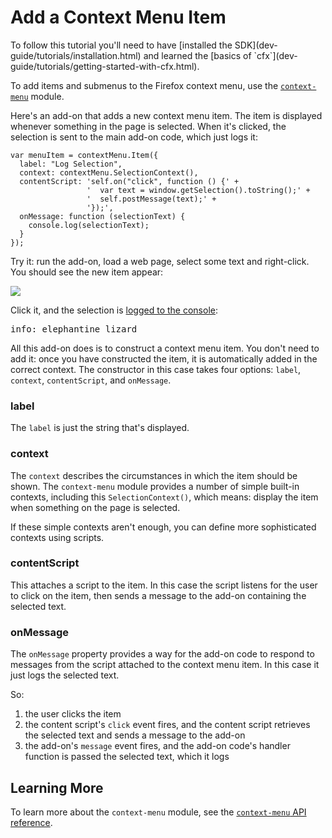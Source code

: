 <!-- This Source Code Form is subject to the terms of the Mozilla Public
   - License, v. 2.0. If a copy of the MPL was not distributed with this
   - file, You can obtain one at http://mozilla.org/MPL/2.0/. -->

# Add a Context Menu Item #

<span class="aside">
To follow this tutorial you'll need to have
[installed the SDK](dev-guide/tutorials/installation.html)
and learned the
[basics of `cfx`](dev-guide/tutorials/getting-started-with-cfx.html).
</span>

To add items and submenus to the Firefox context menu, use the
[`context-menu`](packages/addon-kit/context-menu.html) module.

Here's an add-on that adds a new context menu item. The item is
displayed whenever something in the page is selected. When it's
clicked, the selection is sent to the main add-on code, which just
logs it:

    var menuItem = contextMenu.Item({
      label: "Log Selection",
      context: contextMenu.SelectionContext(),
      contentScript: 'self.on("click", function () {' +
                     '  var text = window.getSelection().toString();' +
                     '  self.postMessage(text);' +
                     '});',
      onMessage: function (selectionText) {
        console.log(selectionText);
      }
    });

Try it: run the add-on, load a web page, select some text and right-click.
You should see the new item appear:

<img class="image-center" src="static-files/media/screenshots/context-menu-selection.png"></img>

Click it, and the selection is
[logged to the console](dev-guide/tutorials/logging.html):

<pre>
info: elephantine lizard
</pre>

All this add-on does is to construct a context menu item. You don't need
to add it: once you have constructed the item, it is automatically added
in the correct context. The constructor in this case takes four options:
`label`, `context`, `contentScript`, and `onMessage`.

### label ###

The `label` is just the string that's displayed.

### context ###

The `context` describes the circumstances in which the item should be
shown. The `context-menu` module provides a number of simple built-in
contexts, including this `SelectionContext()`, which means: display
the item when something on the page is selected.

If these simple contexts aren't enough, you can define more sophisticated
contexts using scripts.

### contentScript ###

This attaches a script to the item. In this case the script listens for
the user to click on the item, then sends a message to the add-on containing
the selected text.

### onMessage ###

The `onMessage` property provides a way for the add-on code to respond to
messages from the script attached to the context menu item. In this case
it just logs the selected text.

So:

1. the user clicks the item
2. the content script's `click` event fires, and the content script retrieves
the selected text and sends a message to the add-on
3. the add-on's `message` event fires, and the add-on code's handler function
is passed the selected text, which it logs

## Learning More ##

To learn more about the `context-menu` module, see the
[`context-menu` API reference](packages/addon-kit/context-menu.html).